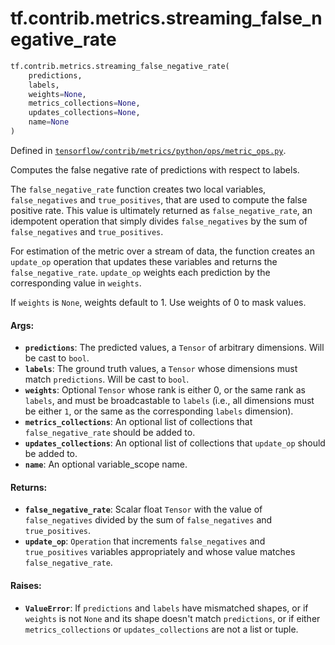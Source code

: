 <div itemscope itemtype="http://developers.google.com/ReferenceObject">
<meta itemprop="name" content="tf.contrib.metrics.streaming_false_negative_rate" />
</div>

# tf.contrib.metrics.streaming_false_negative_rate

``` python
tf.contrib.metrics.streaming_false_negative_rate(
    predictions,
    labels,
    weights=None,
    metrics_collections=None,
    updates_collections=None,
    name=None
)
```



Defined in [`tensorflow/contrib/metrics/python/ops/metric_ops.py`](https://www.tensorflow.org/code/tensorflow/contrib/metrics/python/ops/metric_ops.py).

Computes the false negative rate of predictions with respect to labels.

The `false_negative_rate` function creates two local variables,
`false_negatives` and `true_positives`, that are used to compute the
false positive rate. This value is ultimately returned as
`false_negative_rate`, an idempotent operation that simply divides
`false_negatives` by the sum of `false_negatives` and `true_positives`.

For estimation of the metric over a stream of data, the function creates an
`update_op` operation that updates these variables and returns the
`false_negative_rate`. `update_op` weights each prediction by the
corresponding value in `weights`.

If `weights` is `None`, weights default to 1. Use weights of 0 to mask values.

#### Args:

* <b>`predictions`</b>: The predicted values, a `Tensor` of arbitrary dimensions. Will
    be cast to `bool`.
* <b>`labels`</b>: The ground truth values, a `Tensor` whose dimensions must match
    `predictions`. Will be cast to `bool`.
* <b>`weights`</b>: Optional `Tensor` whose rank is either 0, or the same rank as
    `labels`, and must be broadcastable to `labels` (i.e., all dimensions must
    be either `1`, or the same as the corresponding `labels` dimension).
* <b>`metrics_collections`</b>: An optional list of collections that
    `false_negative_rate` should be added to.
* <b>`updates_collections`</b>: An optional list of collections that `update_op` should
    be added to.
* <b>`name`</b>: An optional variable_scope name.


#### Returns:

* <b>`false_negative_rate`</b>: Scalar float `Tensor` with the value of
    `false_negatives` divided by the sum of `false_negatives` and
    `true_positives`.
* <b>`update_op`</b>: `Operation` that increments `false_negatives` and
    `true_positives` variables appropriately and whose value matches
    `false_negative_rate`.


#### Raises:

* <b>`ValueError`</b>: If `predictions` and `labels` have mismatched shapes, or if
    `weights` is not `None` and its shape doesn't match `predictions`, or if
    either `metrics_collections` or `updates_collections` are not a list or
    tuple.